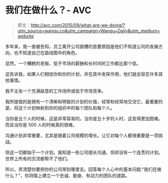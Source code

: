 # 我们在做什么？- AVC

> 原文：<http://avc.com/2015/09/what-are-we-doing/?utm_source=wanqu.co&utm_campaign=Wanqu+Daily&utm_medium=website>

多年来，我一直被告知，员工离开公司跳槽的首要原因是他们不知道公司的发展方向，也不知道自己在路线图中的角色。

显然，一个糟糕的老板、低于市场的薪酬和长时间的工作都比那个低。

这告诉我，如果人们相信你和你的计划，并在其中发挥作用，他们就会容忍许多其他事情。

我不主张一个充满敌意的工作场所或低于市场竞争。

我所提倡的是拥有一个清晰和明智的计划的价值，经常和经常地交流它，最重要的是，将这个计划映射到你的组织中的每个团队和每个人。

当你是五个人的时候，这是非常容易的。当你是五十岁的人时，这变得更加困难。而且当你是 500 人的时候真的很难。

沟通计划非常重要，尤其是随着公司规模的增长。让它对每个人都很重要是一项挑战。

但这一切都始于一个计划。我知道一些公司擅长沟通，但却没有一个连贯的计划。世界上所有的交流都帮不了他们。

所以，弄清楚你要把你的公司带到哪里去。回答每个人心中的基本问题:“我们在做什么？”，你将踏上建立一个忠诚、勤奋、有动力的团队的道路。